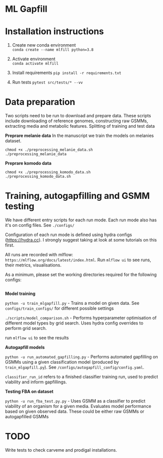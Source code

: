 # ML Gapfill

# Installation instructions
1. Create new conda environment\
    `conda create --name mlfill python=3.8` 

2. Activate environment\
    `conda activate mlfill`

3. Install requirements 
    `pip install -r requirements.txt`

4. Run tests
    `pytest src/tests/* --vv`

# Data preparation
Two scripts need to be run to download and prepare data. These scripts include downloading of reference genomes, constructing raw GSMMs, extracting media and metabolic features. Splitting of training and test data

**Preprare melanie data**
In the manuscript we train the models on melanies dataset.
```
chmod +x ./preprocessing_melanie_data.sh
./preprocessing_melanie_data
```

**Preprare komodo data**

```
chmod +x ./preprocessing_komodo_data.sh
./preprocessing_komodo_data.sh
```

# Training, autogapfilling and GSMM testing
We have different entry scripts for each run mode. Each run mode also has it's on config files. See `./configs/`

Configuration of each run mode is defined using hydra configs (https://hydra.cc). I strongly suggest taking at look at some tutorials on this first.

All runs are recorded with mlflow: `https://mlflow.org/docs/latest/index.html`. Run `mlflow ui` to see runs, their metrics, visualisations.

As a minimum, please set the working directories required for the following configs:
```

```

**Model training**

`python -u train_mlgapfill.py` - Trains a model on given data. See `configs/train_configs/` for different possible settings

`./scripts/model_comparison.sh` - Performs hyperparameter optimisation of different model types by grid search. Uses hydra config overrides to perform grid search.

run `mlflow ui` to see the results

**Autogapfill models**

`python -u run_automated_gapfilling.py` - Performs automated gapfilling on GSMMs using a given classification model (produced by `train_mlgapfill.py`). See `/configs/autogapfill_config/config.yaml`.

`classifier_run_id` refers to a finished classifier training run, used to predict viability and inform gapfillings.

**Testing FBA on dataset**

`python -u run_fba_test.py.py` - Uses GSMM as a classifier to predict viability of an organism for a given media. Evaluates model performance based on given observed data. These could be either raw GSMMs or autogapfilled GSMMs

# TODO
Write tests to check carveme and prodigal installations.